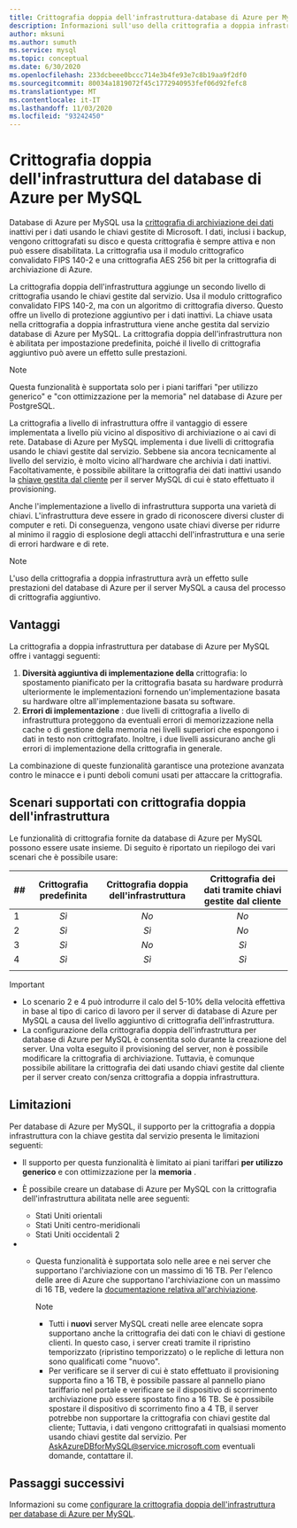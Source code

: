 ```yaml
---
title: Crittografia doppia dell'infrastruttura-database di Azure per MySQL
description: Informazioni sull'uso della crittografia a doppia infrastruttura per aggiungere un secondo livello di crittografia con chiavi gestite dal servizio.
author: mksuni
ms.author: sumuth
ms.service: mysql
ms.topic: conceptual
ms.date: 6/30/2020
ms.openlocfilehash: 233dcbeee0bccc714e3b4fe93e7c8b19aa9f2df0
ms.sourcegitcommit: 80034a1819072f45c1772940953fef06d92fefc8
ms.translationtype: MT
ms.contentlocale: it-IT
ms.lasthandoff: 11/03/2020
ms.locfileid: "93242450"
---
```

# <a name="azure-database-for-mysql-infrastructure-double-encryption"></a>Crittografia doppia dell'infrastruttura del database di Azure per MySQL

Database di Azure per MySQL usa la [crittografia di archiviazione dei dati](concepts-security.md#at-rest) inattivi per i dati usando le chiavi gestite di Microsoft. I dati, inclusi i backup, vengono crittografati su disco e questa crittografia è sempre attiva e non può essere disabilitata. La crittografia usa il modulo crittografico convalidato FIPS 140-2 e una crittografia AES 256 bit per la crittografia di archiviazione di Azure.

La crittografia doppia dell'infrastruttura aggiunge un secondo livello di crittografia usando le chiavi gestite dal servizio. Usa il modulo crittografico convalidato FIPS 140-2, ma con un algoritmo di crittografia diverso. Questo offre un livello di protezione aggiuntivo per i dati inattivi. La chiave usata nella crittografia a doppia infrastruttura viene anche gestita dal servizio database di Azure per MySQL. La crittografia doppia dell'infrastruttura non è abilitata per impostazione predefinita, poiché il livello di crittografia aggiuntivo può avere un effetto sulle prestazioni.

> [!NOTE]
> Questa funzionalità è supportata solo per i piani tariffari "per utilizzo generico" e "con ottimizzazione per la memoria" nel database di Azure per PostgreSQL.

La crittografia a livello di infrastruttura offre il vantaggio di essere implementata a livello più vicino al dispositivo di archiviazione o ai cavi di rete. Database di Azure per MySQL implementa i due livelli di crittografia usando le chiavi gestite dal servizio. Sebbene sia ancora tecnicamente al livello del servizio, è molto vicino all'hardware che archivia i dati inattivi. Facoltativamente, è possibile abilitare la crittografia dei dati inattivi usando la [chiave gestita dal cliente](concepts-data-encryption-mysql.md) per il server MySQL di cui è stato effettuato il provisioning. 

Anche l'implementazione a livello di infrastruttura supporta una varietà di chiavi. L'infrastruttura deve essere in grado di riconoscere diversi cluster di computer e reti. Di conseguenza, vengono usate chiavi diverse per ridurre al minimo il raggio di esplosione degli attacchi dell'infrastruttura e una serie di errori hardware e di rete. 

> [!NOTE]
> L'uso della crittografia a doppia infrastruttura avrà un effetto sulle prestazioni del database di Azure per il server MySQL a causa del processo di crittografia aggiuntivo.

## <a name="benefits"></a>Vantaggi

La crittografia a doppia infrastruttura per database di Azure per MySQL offre i vantaggi seguenti:

1. **Diversità aggiuntiva di implementazione della** crittografia: lo spostamento pianificato per la crittografia basata su hardware produrrà ulteriormente le implementazioni fornendo un'implementazione basata su hardware oltre all'implementazione basata su software.
2. **Errori di implementazione** : due livelli di crittografia a livello di infrastruttura proteggono da eventuali errori di memorizzazione nella cache o di gestione della memoria nei livelli superiori che espongono i dati in testo non crittografato. Inoltre, i due livelli assicurano anche gli errori di implementazione della crittografia in generale.

La combinazione di queste funzionalità garantisce una protezione avanzata contro le minacce e i punti deboli comuni usati per attaccare la crittografia.

## <a name="supported-scenarios-with-infrastructure-double-encryption"></a>Scenari supportati con crittografia doppia dell'infrastruttura

Le funzionalità di crittografia fornite da database di Azure per MySQL possono essere usate insieme. Di seguito è riportato un riepilogo dei vari scenari che è possibile usare:

|  ##   | Crittografia predefinita | Crittografia doppia dell'infrastruttura | Crittografia dei dati tramite chiavi gestite dal cliente  |
|:------|:------------------:|:--------------------------------:|:--------------------------------------------:|
| 1     | *Sì*              | *No*                             | *No*                                         |
| 2     | *Sì*              | *Sì*                            | *No*                                         |
| 3     | *Sì*              | *No*                             | *Sì*                                        |
| 4     | *Sì*              | *Sì*                            | *Sì*                                        |
|       |                    |                                  |                                              |

> [!Important]
> - Lo scenario 2 e 4 può introdurre il calo del 5-10% della velocità effettiva in base al tipo di carico di lavoro per il server di database di Azure per MySQL a causa del livello aggiuntivo di crittografia dell'infrastruttura.
> - La configurazione della crittografia doppia dell'infrastruttura per database di Azure per MySQL è consentita solo durante la creazione del server. Una volta eseguito il provisioning del server, non è possibile modificare la crittografia di archiviazione. Tuttavia, è comunque possibile abilitare la crittografia dei dati usando chiavi gestite dal cliente per il server creato con/senza crittografia a doppia infrastruttura.

## <a name="limitations"></a>Limitazioni

Per database di Azure per MySQL, il supporto per la crittografia a doppia infrastruttura con la chiave gestita dal servizio presenta le limitazioni seguenti:

* Il supporto per questa funzionalità è limitato ai piani tariffari **per utilizzo generico** e con ottimizzazione per la **memoria** .
* È possibile creare un database di Azure per MySQL con la crittografia dell'infrastruttura abilitata nelle aree seguenti:

   * Stati Uniti orientali
   * Stati Uniti centro-meridionali
   * Stati Uniti occidentali 2
   
* * Questa funzionalità è supportata solo nelle aree e nei server che supportano l'archiviazione con un massimo di 16 TB. Per l'elenco delle aree di Azure che supportano l'archiviazione con un massimo di 16 TB, vedere la [documentazione relativa all'archiviazione](concepts-pricing-tiers.md#storage).

    > [!NOTE]
    > - Tutti i **nuovi** server MySQL creati nelle aree elencate sopra supportano anche la crittografia dei dati con le chiavi di gestione clienti. In questo caso, i server creati tramite il ripristino temporizzato (ripristino temporizzato) o le repliche di lettura non sono qualificati come "nuovo".
    > - Per verificare se il server di cui è stato effettuato il provisioning supporta fino a 16 TB, è possibile passare al pannello piano tariffario nel portale e verificare se il dispositivo di scorrimento archiviazione può essere spostato fino a 16 TB. Se è possibile spostare il dispositivo di scorrimento fino a 4 TB, il server potrebbe non supportare la crittografia con chiavi gestite dal cliente; Tuttavia, i dati vengono crittografati in qualsiasi momento usando chiavi gestite dal servizio. Per AskAzureDBforMySQL@service.microsoft.com eventuali domande, contattare il.

## <a name="next-steps"></a>Passaggi successivi

Informazioni su come [configurare la crittografia doppia dell'infrastruttura per database di Azure per MySQL](howto-double-encryption.md).

